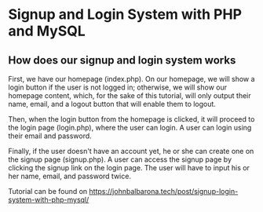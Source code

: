 <h1>Signup and Login System with PHP and MySQL</h1>
<h2>How does our signup and login system works</h2>
First, we have our homepage (index.php). On our homepage, we will show a login button if the user is not logged in; otherwise, we will show our homepage content, which, for the sake of this tutorial, will only output their name, email, and a logout button that will enable them to logout.

Then, when the login button from the homepage is clicked, it will proceed to the login page (login.php), where the user can login. A user can login using their email and password.

Finally, if the user doesn't have an account yet, he or she can create one on the signup page (signup.php). A user can access the signup page by clicking the signup link on the login page. The user will have to input his or her name, email, and password twice.

Tutorial can be found on https://johnbalbarona.tech/post/signup-login-system-with-php-mysql/
